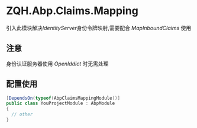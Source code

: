 # ZQH.Abp.Claims.Mapping

引入此模块解决*IdentityServer*身份令牌映射,需要配合 *MapInboundClaims* 使用   

## 注意

身份认证服务器使用 *OpenIddict* 时无需处理  

## 配置使用


```csharp
[DependsOn(typeof(AbpClaimsMappingModule))]
public class YouProjectModule : AbpModule
{
  // other
}
```
